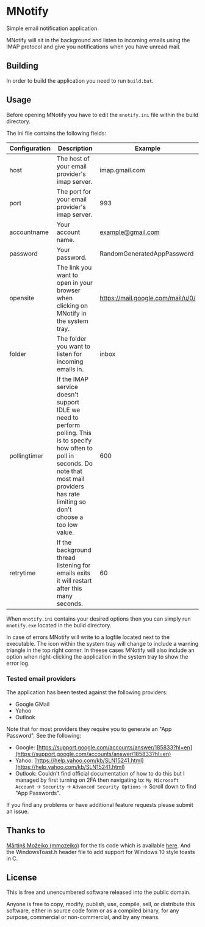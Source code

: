 # MNotify

Simple email notification application.

MNotify will sit in the background and listen to incoming emails using the
IMAP protocol and give you notifications when you have unread mail.

## Building

In order to build the application you need to run `build.bat`.

## Usage

Before opening MNotify you have to edit the `mnotify.ini` file within the build directory.

The ini file contains the following fields:

| Configuration | Description   | Example       |
| ------------- | ------------- | ------------- |
| host  | The host of your email provider's imap server. | imap.gmail.com |
| port  | The port for your email provider's imap server.  | 993 |
| accountname  | Your account name.  | example@gmail.com |
| password  | Your password.  | RandomGeneratedAppPassword |
| opensite  | The link you want to open in your browser when clicking on MNotify in the system tray.  | <https://mail.google.com/mail/u/0/> |
| folder  | The folder you want to listen for incoming emails in.  | inbox |
| pollingtimer  | If the IMAP service doesn't support IDLE we need to perform polling. This is to specify how often to poll in seconds. Do note that most mail providers has rate limiting so don't choose a too low value.  | 600 |
| retrytime  | If the background thread listening for emails exits it will restart after this many seconds.  | 60 |

When `mnotify.ini` contains your desired options then you can simply run `mnotify.exe` located in the build directory.

In case of errors MNotify will write to a logfile located next to the executable. The icon within the system tray will change to include a warning triangle in the top right corner. In theese cases MNotify will also include an option when right-clicking the application in the system tray to show the error log.

### Tested email providers

The application has been tested against the following providers:

* Google GMail
* Yahoo
* Outlook

Note that for most providers they require you to generate an "App Password".
See the following:

* Google: [https://support.google.com/accounts/answer/185833?hl=en](https://support.google.com/accounts/answer/185833?hl=en)
* Yahoo: [https://help.yahoo.com/kb/SLN15241.html](https://help.yahoo.com/kb/SLN15241.html)
* Outlook: Couldn't find official documentation of how to do this but I managed by first turning on 2FA then navigating to: `My Microsoft Account` -> `Security` -> `Advanced Security Options` -> Scroll down to find "App Passwords".

If you find any problems or have additional feature requests please submit an issue.

## Thanks to

[Mārtiņš Možeiko (mmozeiko)](https://github.com/mmozeiko) for the tls code which is available [here](https://gist.github.com/mmozeiko/c0dfcc8fec527a90a02145d2cc0bfb6d). And the WindowsToast.h header file to add support for Windows 10 style toasts in C.

## License

This is free and unencumbered software released into the public domain.

Anyone is free to copy, modify, publish, use, compile, sell, or
distribute this software, either in source code form or as a compiled
binary, for any purpose, commercial or non-commercial, and by any
means.
